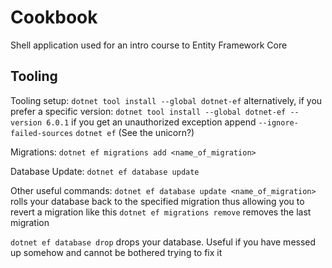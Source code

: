 # Cookbook
Shell application used for an intro course to Entity Framework Core

## Tooling
Tooling setup:
`dotnet tool install --global dotnet-ef`
alternatively, if you prefer a specific version:
`dotnet tool install --global dotnet-ef --version 6.0.1` if you get an unauthorized exception append `--ignore-failed-sources`
`dotnet ef` (See the unicorn?)

Migrations:
`dotnet ef migrations add <name_of_migration>`

Database Update:
`dotnet ef database update`

Other useful commands:
`dotnet ef database update <name_of_migration>` rolls your database back to the specified migration thus allowing you to revert a migration like this
`dotnet ef migrations remove` removes the last migration

`dotnet ef database drop` drops your database. Useful if you have messed up somehow and cannot be bothered trying to fix it
